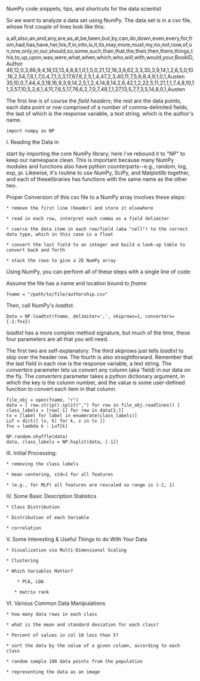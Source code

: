 NumPy code snippets, tips, and shortcuts for the data scientist


So we want to analyze a data set using NumPy. The data set is in a csv file, whose first couple of lines look like this:

a,all,also,an,and,any,are,as,at,be,been,but,by,can,do,down,even,every,for,from,had,has,have,her,his,if,in,into,is,it,its,may,more,must,my,no,not,now,of,on,one,only,or,our,should,so,some,such,than,that,the,their,then,there,things,this,to,up,upon,was,were,what,when,which,who,will,with,would,your,BookID,Author
46,12,0,3,66,9,4,16,13,13,4,8,8,1,0,1,5,0,21,12,16,3,6,62,3,3,30,3,9,14,1,2,6,5,0,10,16,2,54,7,8,1,7,0,4,7,1,3,3,17,67,6,2,5,1,4,47,2,3,40,11,7,5,6,8,4,9,1,0,1,Austen
35,10,0,7,44,4,3,18,16,9,3,9,14,2,5,1,2,4,14,8,14,2,6,42,1,2,22,5,11,21,1,1,7,4,8,10,11,3,57,10,5,2,6,1,4,11,7,6,5,17,76,6,2,7,0,7,48,1,1,27,13,5,7,7,3,5,14,8,0,1,Austen

The first line is of course the *field headers*; the rest are the data points, each data point or row comprised of a number of comma-delimited fields, the last of which is the response variable, a text string, which is the author's name.

    import numpy as NP

I. Reading the Data in

start by importing the core NumPy library; here i've rebound it to "NP" to keep our namespace clean. This is important because many NumPy modules and functions also have python counterparts--e.g., random, log, exp, pi. Likewise, it's routine to use NumPy, SciPy, and Matplotlib together, and each of theselibraries has functions with the same name as the other two.

Proper Conversion of this csv file to a NumPy array involves these steps:

	* remove the first line (header) and store it elsewhere

	* read in each row, interpret each comma as a field delimiter
	
	* coerce the data item in each row/field (aka "cell") to the correct data type, which in this case is a float

	* convert the last field to an integer and build a look-up table to convert back and forth

	* stack the rows to give a 2D NumPy array
	
Using NumPy, you can perform all of these steps with a single line of code:

Assume the file has a name and location bound to *fname*

    fname = "/path/to/file/authorship.csv"
	
Then, call NumPy's *loadtxt*.

	Data = NP.loadtxt(fname, delimiter=',', skiprows=1, converters={-1:fnx})
	
*loadtxt* has a more complex method signature, but much of the time, these four parameters are all that you will need.

The first two are self-explanatory. The third *skiprows* just tells *loadtxt* to skip over the header row.
The fourth is also straightforward. Remember that the last field in each row is the response variable, 
a text string. The *converters* parameter lets us convert any column (aka 'field) in our data on the fly. 
The *converters* parameter takes a python dictionary argument, in which the key is the column number,
and the value is some user-defined function to convert each item in that column.

	file_obj = open(fname, "r")
	data = [ row.strip().split(",") for row in file_obj.readlines() ]
	class_labels = [row[-1] for row in data[1:]]
	tx = [label for label in enumerate(class_labels)]
	LuT = dict([ (v, k) for k, v in tx ])
	fnx = lambda k : LuT[k]
    
	NP.random.shuffle(data)
	data, class_labels = NP.hsplit(data, [-1])
	
	
III. Initial Processing:

	* removing the class labels

	* mean centering, std=1 for all features

	* (e.g., for MLP) all features are rescaled so range is (-1, 1)


IV. Some Basic Description Statistics

	* Class Distribution

	* Distribution of each Variable
	
	* correlation


V. Some Interesting & Useful Things to do With Your Data

	* Visualization via Multi-Dimensional Scaling
	
	* Clustering

	* Which Variables Matter?

 		* PCA, LDA
 
 	   * matrix rank


VI. Various Common Data Manipulations

	* how many data rows in each class
	
	* what is the mean and standard deviation for each class?
	
	* Percent of values in col 10 less than 5?
	
	* sort the data by the value of a given column, according to each class
	
	* random sample 100 data points from the population
	
	* representing the data as an image


